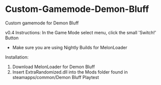# Custom-Gamemode-Demon-Bluff
Custom gamemode for Demon Bluff

v0.4 Instructions: In the Game Mode select menu, click the small 'Switch!' Button
* Make sure you are using Nightly Builds for MelonLoader

Installation:
1. Download MelonLoader for Demon Bluff
2. Insert ExtraRandomized.dll into the Mods folder found in steamapps/common/Demon Bluff Playtest

